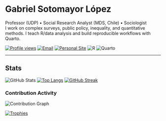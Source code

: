 # Gabriel Sotomayor López

Professor (UDP) • Social Research Analyst (MDS, Chile) • Sociologist  
I work on complex surveys, public policy, inequality, and quantitative methods. I teach R/data analysis and build reproducible workflows with Quarto.

[![Profile views](https://komarev.com/ghpvc/?username=GabrielSotomayorl&style=flat)](https://github.com/GabrielSotomayorl)
[![Email](https://img.shields.io/badge/Email-gabrielsotomayorl%40gmail.com-blue?logo=gmail)](mailto:gabrielsotomayorl@gmail.com)
[![Personal Site](https://img.shields.io/badge/Personal%20Site-GabrielSotomayorl.github.io-000000)](https://GabrielSotomayorl.github.io)
![R](https://img.shields.io/badge/R-276DC3?logo=r&logoColor=white)
![Quarto](https://img.shields.io/badge/Quarto-1B7F7B?logo=quarto&logoColor=white)

---

## Stats

![GitHub Stats](https://github-readme-stats.vercel.app/api?username=GabrielSotomayorl&show_icons=true)
[![Top Langs](https://github-readme-stats.vercel.app/api/top-langs/?username=GabrielSotomayorl&layout=compact)](https://github.com/anuraghazra/github-readme-stats)
[![GitHub Streak](https://streak-stats.demolab.com?user=GabrielSotomayorl)](https://git.io/streak-stats)

### Contribution Activity
![Contribution Graph](https://github-readme-activity-graph.vercel.app/graph?username=GabrielSotomayorl&area=true&hide_border=true)

[![Trophies](https://github-profile-trophy.vercel.app/?username=GabrielSotomayorl&theme=flat)](https://github.com/ryo-ma/github-profile-trophy)
